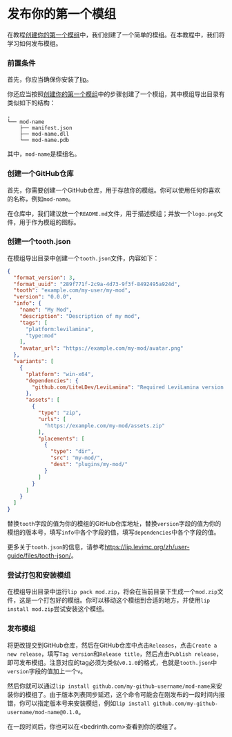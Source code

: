 # 发布你的第一个模组

在教程[创建你的第一个模组](create_your_first_mod.md)中，我们创建了一个简单的模组。在本教程中，我们将学习如何发布模组。

### 前置条件

首先，你应当确保你安装了[lip](https://lip.levimc.org)。

你还应当按照[创建你的第一个模组](create_your_first_mod.md)中的步骤创建了一个模组，其中模组导出目录有类似如下的结构：

```
.
└── mod-name
    ├── manifest.json
    ├── mod-name.dll
    └── mod-name.pdb
```

其中，`mod-name`是模组名。

### 创建一个GitHub仓库

首先，你需要创建一个GitHub仓库，用于存放你的模组。你可以使用任何你喜欢的名称，例如`mod-name`。

在仓库中，我们建议放一个`README.md`文件，用于描述模组；并放一个`logo.png`文件，用于作为模组的图标。

### 创建一个tooth.json

在模组导出目录中创建一个`tooth.json`文件，内容如下：

```json
{
  "format_version": 3,
  "format_uuid": "289f771f-2c9a-4d73-9f3f-8492495a924d",
  "tooth": "example.com/my-user/my-mod",
  "version": "0.0.0",
  "info": {
    "name": "My Mod",
    "description": "Description of my mod",
    "tags": [
      "platform:levilamina",
      "type:mod"
    ],
    "avatar_url": "https://example.com/my-mod/avatar.png"
  },
  "variants": [
    {
      "platform": "win-x64",
      "dependencies": {
        "github.com/LiteLDev/LeviLamina": "Required LeviLamina version range"
      },
      "assets": [
        {
          "type": "zip",
          "urls": [
            "https://example.com/my-mod/assets.zip"
          ],
          "placements": [
            {
              "type": "dir",
              "src": "my-mod/",
              "dest": "plugins/my-mod/"
            }
          ]
        }
      ]
    }
  ]
}
```

替换`tooth`字段的值为你的模组的GitHub仓库地址，替换`version`字段的值为你的模组的版本号，填写`info`中各个字段的值，填写`dependencies`中各个字段的值。

更多关于`tooth.json`的信息，请参考<https://lip.levimc.org/zh/user-guide/files/tooth-json/>。

### 尝试打包和安装模组

在模组导出目录中运行`lip pack mod.zip`，将会在当前目录下生成一个`mod.zip`文件，这是一个打包好的模组。你可以移动这个模组到合适的地方，并使用`lip install mod.zip`尝试安装这个模组。

### 发布模组

将更改提交到GitHub仓库，然后在GitHub仓库中点击`Releases`，点击`Create a new release`，填写`Tag version`和`Release title`，然后点击`Publish release`，即可发布模组。注意对应的tag必须为类似`v0.1.0`的格式，也就是`tooth.json`中`version`字段的值加上一个`v`。

然后你就可以通过`lip install github.com/my-github-username/mod-name`来安装你的模组了。由于版本列表同步延迟，这个命令可能会在刚发布的一段时间内报错，你可以指定版本号来安装模组，例如`lip install github.com/my-github-username/mod-name@0.1.0`。

在一段时间后，你也可以在<bedrinth.com>查看到你的模组了。
